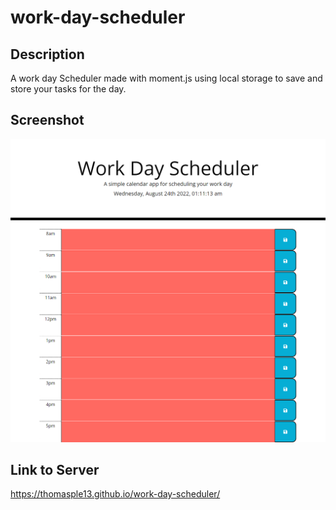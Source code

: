 # work-day-scheduler

## Description
A work day Scheduler made with moment.js using local storage to save and store your tasks for the day.

## Screenshot
![screenshot](./assets/screenshot.png)

## Link to Server
https://thomasple13.github.io/work-day-scheduler/
